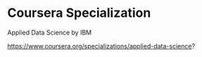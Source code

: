 # Coursera Specialization
Applied Data Science by IBM

https://www.coursera.org/specializations/applied-data-science?
